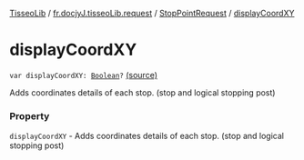 [TisseoLib](../../index.md) / [fr.docjyJ.tisseoLib.request](../index.md) / [StopPointRequest](index.md) / [displayCoordXY](./display-coord-x-y.md)

# displayCoordXY

`var displayCoordXY: `[`Boolean`](https://kotlinlang.org/api/latest/jvm/stdlib/kotlin/-boolean/index.html)`?` [(source)](https://github.com/docjyJ/TisseoLib/tree/master/src/main/kotlin/fr/docjyJ/tisseoLib/request/StopPointRequest.kt#L36)

Adds coordinates details of each stop. (stop and logical stopping post)

### Property

`displayCoordXY` - Adds coordinates details of each stop. (stop and logical stopping post)